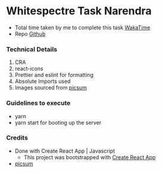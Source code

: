 # Whitespectre Task Narendra

- Total time taken by me to complete this task [WakaTime](https://wakatime.com/@santynaren/projects/ovkwywskbh?start=2021-04-15&end=2021-04-22)
- Repo [Github](https://github.com/santynaren/react-carousel)
### Technical Details
1. CRA
2. react-icons
3. Prettier and eslint for formatting
4. Absolute Imports used
5. Images sourced from [picsum](https://picsum.photos/)
### Guidelines to execute
- yarn
- yarn start for booting up the server

### Credits

- Done with Create React App | Javascript
    - This project was bootstrapped with [Create React App](https://github.com/facebook/create-react-app)
- [picsum](https://picsum.photos/)

